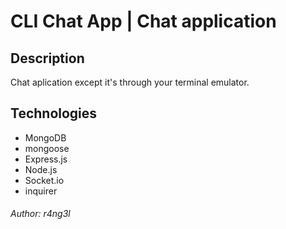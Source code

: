 # CLI Chat App | Chat application

## Description
Chat aplication except it's through your terminal emulator.

## Technologies
+ MongoDB
+ mongoose
+ Express.js
+ Node.js
+ Socket.io
+ inquirer

###### Author: r4ng3l

